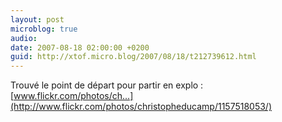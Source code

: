 ```yaml
---
layout: post
microblog: true
audio: 
date: 2007-08-18 02:00:00 +0200
guid: http://xtof.micro.blog/2007/08/18/t212739612.html
---
```

Trouvé le point de départ pour partir en explo  : [www.flickr.com/photos/ch...](http://www.flickr.com/photos/christopheducamp/1157518053/)
